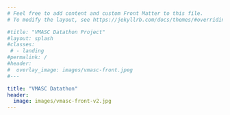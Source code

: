 ```yaml
---
# Feel free to add content and custom Front Matter to this file.
# To modify the layout, see https://jekyllrb.com/docs/themes/#overriding-theme-defaults

#title: "VMASC Datathon Project"
#layout: splash
#classes:
 # - landing
#permalink: /
#header:
#  overlay_image: images/vmasc-front.jpeg
#---

title: "VMASC Datathon"
header:
  image: images/vmasc-front-v2.jpg
---
```

